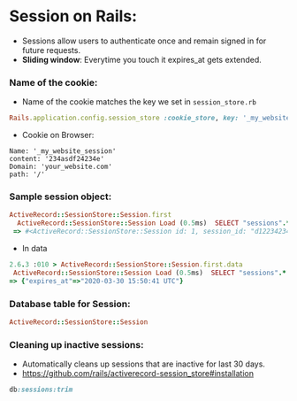 # Session on Rails:

- Sessions allow users to authenticate once and remain signed in for future requests.
- **Sliding window**: Everytime you touch it expires_at gets extended.

### Name of the cookie:
- Name of the cookie matches the key we set in `session_store.rb`
```ruby
Rails.application.config.session_store :cookie_store, key: '_my_website_session'
```

- Cookie on Browser:

```
Name: '_my_website_session'
content: '234asdf24234e'
Domain: 'your_website.com'
path: '/'
```

### Sample session object:
```ruby
ActiveRecord::SessionStore::Session.first
  ActiveRecord::SessionStore::Session Load (0.5ms)  SELECT "sessions".* FROM "sessions" ORDER BY "sessions"."id" ASC LIMIT $1  [["LIMIT", 1]]
 => #<ActiveRecord::SessionStore::Session id: 1, session_id: "d1223423423412352358", data: "2423423422V4cGlyZXNfYXQ435435asdfHDIwMTYtMD35345AgMT...", created_at: "2016-03-30 14:50:41", updated_at: "2016-03-30 14:50:41">
```

- In data

 ```ruby
2.6.3 :010 > ActiveRecord::SessionStore::Session.first.data
  ActiveRecord::SessionStore::Session Load (0.5ms)  SELECT "sessions".* FROM "sessions" ORDER BY "sessions"."id" ASC LIMIT $1  [["LIMIT", 1]]
 => {"expires_at"=>"2020-03-30 15:50:41 UTC"}
```


### Database table for Session:
```ruby
ActiveRecord::SessionStore::Session
```

### Cleaning up inactive sessions:
- Automatically cleans up sessions that are inactive for last 30 days.
- https://github.com/rails/activerecord-session_store#installation
```ruby
db:sessions:trim
```
